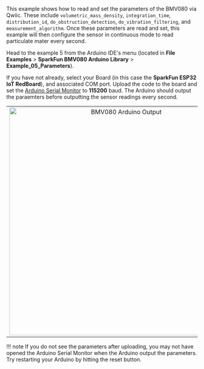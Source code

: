 This example shows how to read and set the parameters of the BMV080 via Qwiic. These include `volumetric_mass_density`, `integration_time`, `distribution_id`, `do_obstruction_detection`, `do_vibration_filtering`, and  `measurement_algorithm`. Once these parameters are read and set, this example will then configure the sensor in continuous mode to read particulate mater every second.

Head to the example 5 from the Arduino IDE's menu (located in **File** **Examples** > **SparkFun BMV080 Arduino Library** > **Example_05_Parameters**).


If you have not already, select your Board (in this case the **SparkFun ESP32 IoT RedBoard**), and associated COM port. Upload the code to the board and set the [Arduino Serial Monitor](https://learn.sparkfun.com/tutorials/terminal-basics/all#arduino-serial-monitor-windows-mac-linux) to **115200** baud. The Arduino should output the paraemters before outputting the sensor readings every second.

<div style="text-align: center;">
  <table>
    <tr style="vertical-align:middle;">
     <td style="text-align: center; vertical-align: middle;"><a href="../assets/img/"><img src="../assets/img/" width="600px" height="600px" alt="BMV080 Arduino Output"></a></td>
    </tr>
  </table>
</div>

!!! note
    If you do not see the parameters after uploading, you may not have opened the Arduino Serial Monitor when the Arduino output the parameters. Try restarting your Arduino by hitting the reset button.
